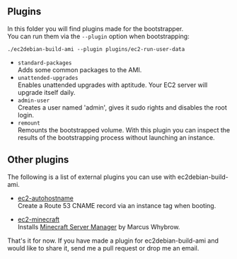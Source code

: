 ## Plugins ##
In this folder you will find plugins made for the bootstrapper.  
You can run them via the ``--plugin`` option when bootstrapping:  
```
./ec2debian-build-ami --plugin plugins/ec2-run-user-data
```

* ``standard-packages``  
  Adds some common packages to the AMI.
* ``unattended-upgrades``  
  Enables unattended upgrades with aptitude. Your EC2 server will upgrade itself daily.
* ``admin-user``  
  Creates a user named 'admin', gives it sudo rights and disables the root login.
* ``remount``  
  Remounts the bootstrapped volume.
  With this plugin you can inspect the results of the bootstrapping process without launching an instance.

## Other plugins ##
The following is a list of external plugins you can use with ec2debian-build-ami.

* [ec2-autohostname](https://github.com/secoya/ec2-autohostname)  
  Create a Route 53 CNAME record via an instance tag when booting.

* [ec2-minecraft](https://github.com/andsens/ec2-minecraft)  
  Installs [Minecraft Server Manager](http://marcuswhybrow.net/minecraft-server-manager/) by Marcus Whybrow.

That's it for now. If you have made a plugin for ec2debian-build-ami and would like to share it,
send me a pull request or drop me an email.

